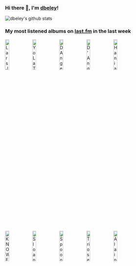 ### Hi there 👋, I'm [dbeley](https://dbeley.ovh/en)!

![dbeley's github stats](https://github-readme-stats.vercel.app/api?username=dbeley)

### My most listened albums on [last.fm](https://www.last.fm/user/d_beley) in the last week

[<img src='https://lastfm.freetls.fastly.net/i/u/300x300/ca28d8a2092b449fbb1f4e9ee2343d45.jpg' width='16%' height='16%' alt='Lars Jansson Trio - In Search of Lost Time'>](https://www.last.fm/music/lars%2bjansson%2btrio/in%2bsearch%2bof%2blost%2btime)&nbsp;
[<img src='https://lastfm.freetls.fastly.net/i/u/300x300/11c72c38eedd4697b9e9fa21d5d2fd76.png' width='16%' height='16%' alt='Yo La Tengo - I Am Not Afraid Of You And I Will Beat Your Ass'>](https://www.last.fm/music/yo%2bla%2btengo/i%2bam%2bnot%2bafraid%2bof%2byou%2band%2bi%2bwill%2bbeat%2byour%2bass)&nbsp;
[<img src='https://lastfm.freetls.fastly.net/i/u/300x300/1c4f0e845e994b82cbdbcad0eb8cc4a6.png' width='16%' height='16%' alt='DAngelo - Voodoo'>](https://www.last.fm/music/d%2527angelo/voodoo)&nbsp;
[<img src='https://lastfm.freetls.fastly.net/i/u/300x300/f495e37648624c77cc050ee38a26ca70.jpg' width='16%' height='16%' alt='D’Angelo and The Vanguard - Black Messiah'>](https://www.last.fm/music/d%25e2%2580%2599angelo%2band%2bthe%2bvanguard/black%2bmessiah)&nbsp;
[<img src='https://lastfm.freetls.fastly.net/i/u/300x300/15de59aabf8613156cd34f403a8dd621.jpg' width='16%' height='16%' alt='Hania Rani - Home'>](https://www.last.fm/music/hania%2brani/home)&nbsp;
<br>
[<img src='https://lastfm.freetls.fastly.net/i/u/300x300/d1d6cd7968608a8e88d87f5cf07d078f.jpg' width='16%' height='16%' alt='KNOWER - KNOWER FOREVER'>](https://www.last.fm/music/knower/knower%2bforever)&nbsp;
[<img src='https://lastfm.freetls.fastly.net/i/u/300x300/aa5384ba774a40c891e93229ab31843e.png' width='16%' height='16%' alt='Sloan - Twice Removed'>](https://www.last.fm/music/sloan/twice%2bremoved)&nbsp;
[<img src='https://lastfm.freetls.fastly.net/i/u/300x300/3021935443064eddaaa090048a1f4917.png' width='16%' height='16%' alt='Spoon - Kill the Moonlight'>](https://www.last.fm/music/spoon/kill%2bthe%2bmoonlight)&nbsp;
[<img src='https://lastfm.freetls.fastly.net/i/u/300x300/400dc3c0fe064e739424f2f1bf95561b.jpg' width='16%' height='16%' alt='Triosence - Turning Points'>](https://www.last.fm/music/triosence/turning%2bpoints)&nbsp;
[<img src='https://lastfm.freetls.fastly.net/i/u/300x300/92d090fd37cb4710939f6909397c844e.png' width='16%' height='16%' alt='Alain Bashung - Fantaisie Militaire'>](https://www.last.fm/music/alain%2bbashung/fantaisie%2bmilitaire)&nbsp;
<br>
